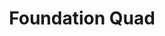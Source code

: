 ---
  title: Foundation Quad
  description: This block of classrooms was added in 1935s.
  latitude: -26.172780
  longitude: 28.075545
  cards:
    - poi-018-card-001.md
    - poi-018-card-002.md
    - poi-018-card-003.md
    - poi-018-card-004.md
  themes:
    - Grounds and Buildings
    - Learning
---
